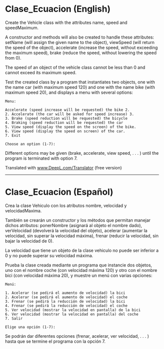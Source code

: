 # Clase_Ecuacion (English)

Create the Vehicle class with the attributes name, speed and speedMaximum.

A constructor and methods will also be created to handle these attributes: setName (will assign the given name to the object), viewSpeed (will return the speed of the object), accelerate (increase the speed, without exceeding the maximum speed), brake (reduce the speed, without lowering the speed from 0).

The speed of an object of the vehicle class cannot be less than 0 and cannot exceed its maximum speed.

Test the created class by a program that instantiates two objects, one with the name car (with maximum speed 120) and one with the name bike (with maximum speed 20), and displays a menu with several options:

    Menu:

    Accelerate (speed increase will be requested) the bike 2.
    2. Accelerate (the car will be asked for speed increase) 3.
    3. Brake (speed reduction will be requested) the bicycle
    4. Braking (speed reduction will be requested) the car
    5. View speed (display the speed on the screen) of the bike.
    6. View speed (display the speed on screen) of the car.
    7. Exit

    Choose an option (1-7):

Different options may be given (brake, accelerate, view speed, . . . ) until the program is terminated with option 7.

Translated with www.DeepL.com/Translator (free version)

-----------------------------------------------------------------------------------------------------------------------------------------------------------------

# Clase_Ecuacion (Español)

Crea la clase Vehiculo con los atributos nombre, velocidad y velocidadMaxima.

También se crearán un constructor y los métodos que permitan manejar dichos atributos: ponerNombre (asignará al objeto el nombre dado), verVelocidad (devolverá la velocidad del objeto), acelerar (aumentar la velocidad, sin superar la velocidad máxima), frenar (reducir la velocidad, sin bajar la velocidad de 0).

La velocidad que tiene un objeto de la clase vehiculo no puede ser inferior a 0 y no puede superar su velocidad máxima.

Prueba la clase creada mediante un programa que instancie dos objetos, uno con el nombre coche (con velocidad máxima 120) y otro con el nombre bici (con velocidad máxima 20), y muestre un menú con varias opciones:

    Menú:

    1. Acelerar (se pedirá el aumento de velocidad) la bici
    2. Acelerar (se pedirá el aumento de velocidad) el coche
    3. Frenar (se pedirá la reducción de velocidad) la bici
    4. Frenar (se pedirá la reducción de velocidad) el coche
    5. Ver velocidad (mostrar la velocidad en pantalla) de la bici
    6. Ver velocidad (mostrar la velocidad en pantalla) del coche
    7. Salir

    Elige una opción (1-7):

Se podrán dar diferentes opciones (frenar, acelerar, ver velocidad, . . . ) hasta que se termine el programa con la opción 7.
